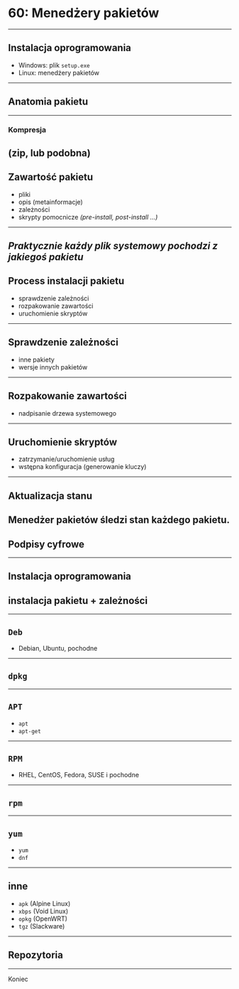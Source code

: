 # 60: Menedżery pakietów
------
<!-- .slide: data-autofragments -->
## Instalacja oprogramowania

- Windows: plik `setup.exe`
- Linux: menedżery pakietów
------
## Anatomia pakietu
---
### Kompresja

(zip, lub podobna)
---
<!-- .slide: data-autofragments -->
## Zawartość pakietu

- pliki
- opis (metainformacje)
- zależności
- skrypty pomocnicze *(pre-install, post-install ...)*
---
*Praktycznie każdy plik systemowy pochodzi z jakiegoś pakietu*
------
<!-- .slide: data-autofragments -->
## Process instalacji pakietu

- sprawdzenie zależności
- rozpakowanie zawartości
- uruchomienie skryptów
---
<!-- .slide: data-autofragments -->
## Sprawdzenie zależności

- inne pakiety
- wersje innych pakietów
---
<!-- .slide: data-autofragments -->
## Rozpakowanie zawartości

- nadpisanie drzewa systemowego
---
<!-- .slide: data-autofragments -->
## Uruchomienie skryptów

- zatrzymanie/uruchomienie usług
- wstępna konfiguracja (generowanie kluczy)
---
## Aktualizacja stanu

Menedżer pakietów śledzi stan każdego pakietu.
---
## Podpisy cyfrowe
------
## Instalacja oprogramowania

instalacja pakietu + zależności
---

------
## `Deb`

- Debian, Ubuntu, pochodne
---
## `dpkg`
---
## `APT`

- `apt`
- `apt-get`
------
## `RPM`

- RHEL, CentOS, Fedora, SUSE i pochodne
---
## `rpm`
---
## `yum`

- `yum`
- `dnf`
------
<!-- .slide: data-autofragments -->
## inne

- `apk` (Alpine Linux)
- `xbps` (Void Linux)
- `opkg` (OpenWRT)
- `tgz` (Slackware)
------
## Repozytoria
------
Koniec

